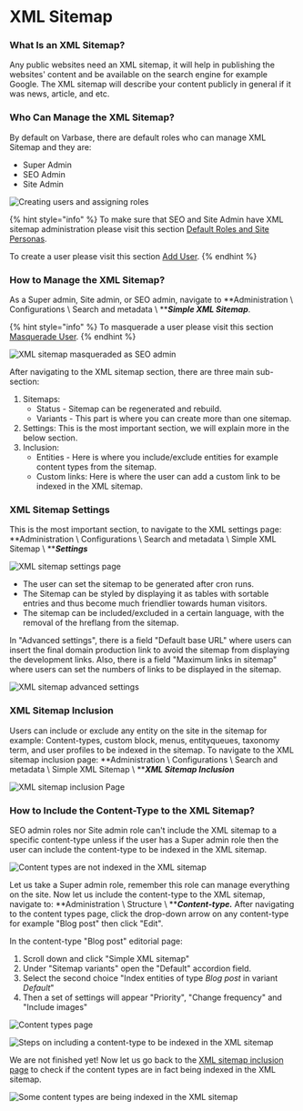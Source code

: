 # XML Sitemap

### What Is an XML Sitemap?

Any public websites need an XML sitemap, it will help in publishing the websites' content and be available on the search engine for example Google. The XML sitemap will describe your content publicly in general if it was news, article, and etc.

### Who Can Manage the XML Sitemap?

By default on Varbase, there are default roles who can manage XML Sitemap and they are:

* Super Admin
* SEO Admin
* Site Admin

![Creating users and assigning roles](<../../.gitbook/assets/image (39).png>)

{% hint style="info" %}
To make sure that SEO and Site Admin have XML sitemap administration please visit this section [Default Roles and Site Personas](https://docs.varbase.vardot.com/user-guide/default-roles-and-site-persons/edit-roles-permissions).

To create a user please visit this section [Add User](https://docs.varbase.vardot.com/user-guide/user-management/add-user).
{% endhint %}

### How to Manage the XML Sitemap?

As a Super admin, Site admin, or SEO admin, navigate to **Administration \ Configurations \ Search and metadata \ **_**Simple XML Sitemap**_.

{% hint style="info" %}
To masquerade a user please visit this section [Masquerade User](https://docs.varbase.vardot.com/user-guide/user-management/masquerade-user).
{% endhint %}

![XML sitemap masqueraded as SEO admin](<../../.gitbook/assets/image (24).png>)

After navigating to the XML sitemap section, there are three main sub-section:

1. Sitemaps:&#x20;
   * Status - Sitemap can be regenerated and rebuild.
   * Variants - This part is where you can create more than one sitemap.
2. Settings: This is the most important section, we will explain more in the below section.
3. Inclusion:&#x20;
   * Entities - Here is where you include/exclude entities for example content types from the sitemap.
   * Custom links: Here is where the user can add a custom link to be indexed in the XML sitemap.

### XML Sitemap Settings

This is the most important section, to navigate to the XML settings page: **Administration \ Configurations \ Search and metadata \ Simple XML Sitemap \ **_**Settings**_

![XML sitemap settings page](<../../.gitbook/assets/image (8).png>)

* The user can set the sitemap to be generated after cron runs.
* The Sitemap can be styled by displaying it as tables with sortable entries and thus become much friendlier towards human visitors.
* The sitemap can be included/excluded in a certain language, with the removal of the hreflang from the sitemap.

In "Advanced settings", there is a field "Default base URL" where users can insert the final domain production link to avoid the sitemap from displaying the development links. Also, there is a field "Maximum links in sitemap" where users can set the numbers of links to be displayed in the sitemap.

![XML sitemap advanced settings](<../../.gitbook/assets/image (44).png>)

### XML Sitemap Inclusion

Users can include or exclude any entity on the site in the sitemap for example: Content-types, custom block, menus, entityqueues, taxonomy term, and user profiles to be indexed in the sitemap. To navigate to the XML sitemap inclusion page: **Administration \ Configurations \ Search and metadata \ Simple XML Sitemap \ **_**XML Sitemap Inclusion**_

![XML sitemap inclusion Page](<../../.gitbook/assets/image (89).png>)

### How to Include the Content-Type to the XML Sitemap?

SEO admin roles nor Site admin role can't include the XML sitemap to a specific content-type unless if the user has a Super admin role then the user can include the content-type to be indexed in the XML sitemap.

![Content types are not indexed in the XML sitemap](<../../.gitbook/assets/image (58).png>)

Let us take a Super admin role, remember this role can manage everything on the site. Now let us include the content-type to the XML sitemap, navigate to:  **Administration \ Structure \ **_**Content-type.**_ After navigating to the content types page, click the drop-down arrow on any content-type for example "Blog post" then click "Edit".

In the content-type "Blog post" editorial page:

1. Scroll down and click "Simple XML sitemap"
2. Under "Sitemap variants" open the "Default" accordion field.
3. Select the second choice "Index entities of type _Blog post_ in variant _Default_"
4. Then a set of settings will appear "Priority", "Change frequency" and "Include images"

![Content types page](<../../.gitbook/assets/image (3).png>)

![Steps on including a content-type to be indexed in the XML sitemap](<../../.gitbook/assets/image (25).png>)

We are not finished yet! Now let us go back to the [XML sitemap inclusion page](https://docs.varbase.vardot.com/user-guide/search-engine-optimization/xml-sitemap#xml-sitemap-inclusion) to check if the content types are in fact being indexed in the XML sitemap.

![Some content types are being indexed in the XML sitemap](<../../.gitbook/assets/image (20).png>)
